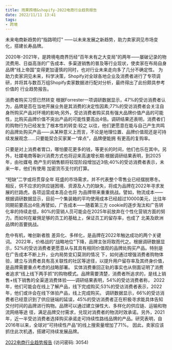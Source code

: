 ```yaml
---
title: 雨果跨境&shopify-2022电商行业趋势报告
date: 2022/11/11 13:41
tags:
- 跨境
---
```

未来电商新趋势的“指路明灯” 
⸺以未来发展之新趋势，助力卖家洞见市场变化，搭建长寿品牌。

2020年-2021年，是跨境电商界历经“百年未有之大变局”的两年⸺屡破记录的物流费用、日益高涨的广告成本、多渠道销售的普及等行业现状，使卖家在布局自身品牌“线上帝国”变得更加谨慎的同时，也对行业未来走向多了几分不确定性。
为助力卖家洞见未来，科学决策，Shopify对全球各地企业及消费者进行了专项调研，并将其与数百万组Shopify卖家数据进行配对分析，最终得出了此份颇具参考价值的 行业趋势报告。

消费者购买习惯已然转变
根据Forrester一项调研数据显示，47%的受访消费者认为，品牌是否在当地开展业务是其消费的决定性因素;77%的受访消费者会关注自身所购买产品对环境的影响;另外，受访消费者购买具有强大品牌价值产品的可能性，比购买品牌价值不突出产品的可能性要高出4倍。调研结果还表明，消费者们的购物行为已经发生了根本性的转变:较之 以往，他们更愿意在能与自己产生共鸣的品牌处购买产品⸺从某种意义上而言，不论是地理位置、品牌价值观还是可持续发展观念......只要能契合买家某一“痒点”，品牌便能拥 有更高的复购率。
<!-- more -->
只要是对上消费者胃口，哪怕要花更多的钱，等更长的时间，他们也乐在其中。另外，社媒电商等新兴消费方式也将迎来高速增长期:根据调研结果表明，到2025年，由社媒电 商产生的销售额将较现阶段增加近3倍;40%的受访消费者表示，未来一年，他们有使用 加密货币支付的打算。

“短缺”二字或将贯穿全年
旺盛的市场需求，并不代表整个零售业已经摆脱寒冬。相反，供不应求的供应链困境、资源及人力的缺失，将成为品牌在2022年寻求发展的拦路虎。各项运营成本高企也将 为品牌带来重重挑战。譬如，物流成本⸺根据调研数据显示，目前一个集装箱的平均使用成本已经超过10000美元，比往年同期前要高出4倍;再譬如，广告成本⸺随着第三方 cookie的逐步淘汰和广告转化率的持续走低，80%的营销人员可能会在2025年前放弃在个性化营销方面的努力。而如何在雇佣足够的员工的基础上，保证员工的留存率，也成了 北美及欧洲品牌的首要挑战。

危中有机，唯创新者胜
差异化、多样化，是品牌在2022年触达成功的两个关键词。
2022年，价格战的“战略地位”下降，品牌主张将取而代之。根据调研数据显示，52%的受访消费者更愿意从与其具有相同价值观的品牌处购买产品。特别是在广告成本不断上升，业内局势变幻莫测的情况 下，如何通过增强消费者购物体验，建立与消费者具有高关联性的社区等途径，以提升用户留存率及其终身价值，是品牌需要重点考虑的战略部署。
实体消费重回正轨的事实也从侧面证明了消费者追求“线上线下两手抓”的购物模式。品牌需要清楚，消费者所追求的，是线上销售+线下销售的全渠道消费体验⸺调研结果表明，54%的受访消费者称， 2022年，他们可能会在线上了解产品，线下完成购买;53%的受访消费者表示，2022年，他们或许会在线下体验产品，线上完成购买。
调研数据显示，66%的受访消费者已经意识到了供应链端的延误，45%的受访消费者正在积极寻求能具体告知交付时间的品牌进行购物。品牌可以通过建立弹性大、多样化的供应链、运输和物流网络等途 径，满足品牌交付需求，兑现对消费者的物流时效承诺。另外，2021年，近一半受访消费者选择购买承诺走可持续性路线品牌的产品。研究表明，自2016年以来，全球对“可持续性产品”的线上搜索量增加了71%。 因此，卖家应该抓住此次机遇，搭建可持续发展品牌。

[2022电商行业趋势报告](https://url12.ctfile.com/f/3948612-722537242-904466?p=3054)
 (访问密码: 3054)

